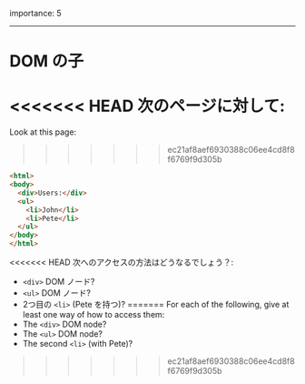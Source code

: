 importance: 5

---

# DOM の子

<<<<<<< HEAD
次のページに対して:
=======
Look at this page:
>>>>>>> ec21af8aef6930388c06ee4cd8f8f6769f9d305b

```html
<html>
<body>
  <div>Users:</div>
  <ul>
    <li>John</li>
    <li>Pete</li>
  </ul>
</body>
</html>
```

<<<<<<< HEAD
次へのアクセスの方法はどうなるでしょう？:
- `<div>` DOM ノード?
- `<ul>` DOM ノード?
- 2つ目の `<li>` (Pete を持つ)?
=======
For each of the following, give at least one way of how to access them:
- The `<div>` DOM node?
- The `<ul>` DOM node?
- The second `<li>` (with Pete)?
>>>>>>> ec21af8aef6930388c06ee4cd8f8f6769f9d305b
